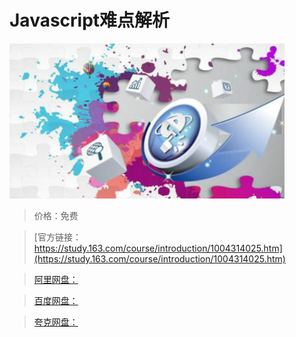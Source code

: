 # Javascript难点解析

![img](../../../assets/study163/free/0597C5695BE50066FE61AF33C719E7BE.jpg)

> 价格：免费

> [官方链接：https://study.163.com/course/introduction/1004314025.htm](https://study.163.com/course/introduction/1004314025.htm)

> [阿里网盘：]()

> [百度网盘：]()

> [夸克网盘：]()
